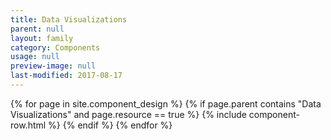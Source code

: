```yaml
---
title: Data Visualizations
parent: null
layout: family
category: Components
usage: null
preview-image: null
last-modified: 2017-08-17
---
```


{% for page in site.component_design %}
  {% if page.parent contains "Data Visualizations" and page.resource == true %}
{% include component-row.html %}
  {% endif %}
{% endfor %}
